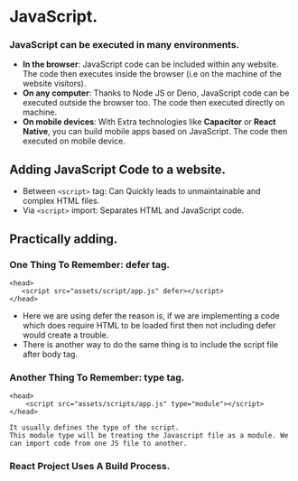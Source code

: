 # JavaScript.

### JavaScript can be executed in many environments.
* **In the browser**: JavaScript code can be included within any website. The code then executes inside the browser (i.e on the machine of the website visitors).
* **On any computer**: Thanks to Node JS or Deno, JavaScript code can be executed outside the browser too. The code then executed directly on machine.
* **On mobile devices**: With Extra technologies like **Capacitor** or **React Native**, you can build mobile apps based on JavaScript. The code then executed on mobile device.


## Adding JavaScript Code to a website.
* Between `<script>` tag: Can Quickly leads to unmaintainable and complex HTML files.
* Via `<script>` import: Separates HTML and JavaScript code.

## Practically adding.
### One Thing To Remember: defer tag.
```
<head>
   <script src="assets/script/app.js" defer></script>
</head>
```
* Here we are using defer the reason is, if we are implementing a code which does require HTML to be loaded first then not including defer would create a trouble.
* There is another way to do the same thing is to include the script file after body tag.

### Another Thing To Remember: type tag.
```
<head>
    <script src="assets/scripts/app.js" type="module"></script>
</head>

It usually defines the type of the script.
This module type will be treating the Javascript file as a module. We can import code from one JS file to another.
```

### React Project Uses A Build Process.
